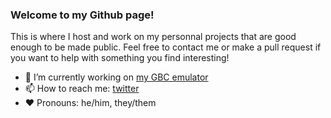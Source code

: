 ### Welcome to my Github page!
This is where I host and work on my personnal projects that are good enough to be made public.
Feel free to contact me or make a pull request if you want to help with something you find interesting!

- 🔭 I’m currently working on [my GBC emulator](https://github.com/shadyfennec/moongbc)
- 📫 How to reach me: [twitter](https://twitter.com/shadyfennec)
- ❤ Pronouns: he/him, they/them

<!--
**shadyfennec/shadyfennec** is a ✨ _special_ ✨ repository because its `README.md` (this file) appears on your GitHub profile.

Here are some ideas to get you started:

- 🔭 I’m currently working on ...
- 🌱 I’m currently learning ...
- 👯 I’m looking to collaborate on ...
- 🤔 I’m looking for help with ...
- 💬 Ask me about ...
- 📫 How to reach me: ...
- 😄 Pronouns: ...
- ⚡ Fun fact: ...
-->
